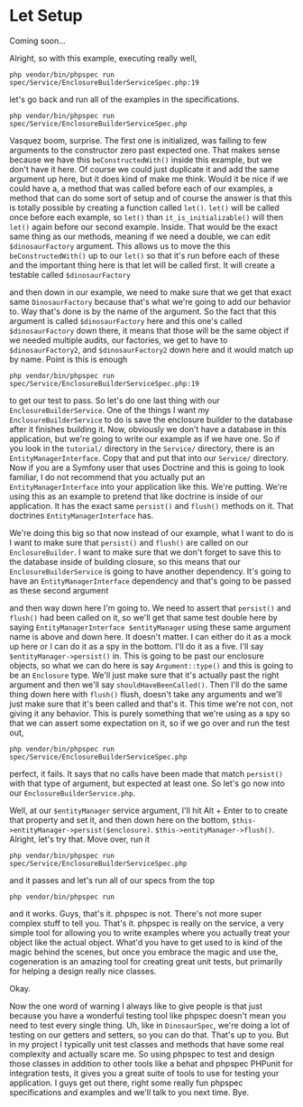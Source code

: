 # Let Setup

Coming soon...

Alright, so with this example, executing really well,

```terminal-silent
php vendor/bin/phpspec run spec/Service/EnclosureBuilderServiceSpec.php:19
```

let's go back and run all of the examples in the specifications. 

```terminal-silent
php vendor/bin/phpspec run spec/Service/EnclosureBuilderServiceSpec.php
```

Vasquez boom, surprise. The first one is initialized, was failing to few arguments to the
constructor zero past expected one. That makes sense because we have this 
`beConstructedWith()` inside this example, but we don't have it here. Of course we could
just duplicate it and add the same argument up here, but it does kind of make me
think. Would it be nice if we could have a, a method that was called before each of
our examples, a method that can do some sort of setup and of course the answer is
that this is totally possible by creating a function called `let()`. `let()` will be called
once before each example, so `let()` than `it_is_initializable()` will then `let()` again before
our second example. Inside. That would be the exact same thing as our methods,
meaning if we need a double, we can edit `$dinosaurFactory` argument. This allows us
to move the this `beConstructedWith()` up to our `let()` so that it's run before each
of these and the important thing here is that let will be called first. It will
create a testable called `$dinosaurFactory`

and then down in our example, we need to make sure that we get that exact same
`DinosaurFactory` because that's what we're going to add our behavior to. Way that's
done is by the name of the argument. So the fact that this argument is called
`$dinosaurFactory` here and this one's called `$dinosaurFactory` down there, it means that
those will be the same object if we needed multiple audits, our factories, we get to
have to `$dinosaurFactory2`, and `$dinosaurFactory2` down here and it would match up
by name. Point is this is enough 

```terminal-silent
php vendor/bin/phpspec run spec/Service/EnclosureBuilderServiceSpec.php:19
```

to get our test to pass. So let's do one last thing with our `EnclosureBuilderService`. 
One of the things I want my `EnclosureBuilderService` to do is save the enclosure builder 
to the database after it finishes building it. Now, obviously we don't have a database 
in this application, but we're going to write our example as if we have one. So if you 
look in the `tutorial/` directory in the `Service/` directory, there is an 
`EntityManagerInterface`. Copy that and put that into our `Service/` directory. 
Now if you are a Symfony user that uses Doctrine and this is going to look familiar, 
I do not recommend that you actually put an `EntityManagerInterface` into your application 
like this. We're putting. We're using this as an example to pretend that like doctrine 
is inside of our application. It has the exact same `persist()` and `flush()` methods on it. 
That doctrines `EntityManagerInterface` has.

We're doing this big so that now instead of our example, what I want to do is I want
to make sure that `persist()` and `flush()` are called on our `EnclosureBuilder`. I want to
make sure that we don't forget to save this to the database inside of building
closure, so this means that our `EnclosureBuilderService` is going to have another
dependency. It's going to have an `EntityManagerInterface` dependency and that's
going to be passed as these second argument

and then way down here I'm going to. We need to assert that `persist()` and `flush()` had been
called on it, so we'll get that same test double here by saying 
`EntityManagerInterface $entityManager` using these same argument name is above and down here. 
It doesn't matter. I can either do it as a mock up here or I can do it as a spy in the
bottom. I'll do it as a five. I'll say `$entityManager->persist()` in. This is going to
be past our enclosure objects, so what we can do here is say `Argument::type()` and this
is going to be an `Enclosure` type. We'll just make sure that it's actually past the
right argument and then we'll say `shouldHaveBeenCalled()`. Then I'll do the same
thing down here with `flush()` flush, doesn't take any arguments and we'll just make sure
that it's been called and that's it. This time we're not con, not giving it any
behavior. This is purely something that we're using as a spy so that we can assert
some expectation on it, so if we go over and run the test out, 

```terminal-silent
php vendor/bin/phpspec run spec/Service/EnclosureBuilderServiceSpec.php
```

perfect, it fails. It says that no calls have been made that match `persist()` with 
that type of argument, but expected at least one. So let's go now into our 
`EnclosureBuilderService.php`.

Well, at our `$entityManager` service argument, I'll hit Alt + Enter to to create that
property and set it, and then down here on the bottom, 
`$this->entityManager->persist($enclosure)`. `$this->entityManager->flush()`. Alright, 
let's try that. Move over, run it 

```terminal-silent
php vendor/bin/phpspec run spec/Service/EnclosureBuilderServiceSpec.php
```

and it passes and let's run all of our specs from the top 

```terminal-silent
php vendor/bin/phpspec run
```

and it works. Guys, that's it. phpspec is not. There's not more super complex 
stuff to tell you. That's it. phpspec is really on the service, a very simple tool 
for allowing you to write examples where you actually treat your object like the 
actual object. What'd you have to get used to is kind of the magic behind the scenes, 
but once you embrace the magic and use the, cogeneration is an amazing tool for 
creating great unit tests, but primarily for helping a design really nice classes.

Okay.

Now the one word of warning I always like to give people is that just because you
have a wonderful testing tool like phpspec doesn't mean you need to test every
single thing. Uh, like in `DinosaurSpec`, we're doing a lot of testing on our getters
and setters, so you can do that. That's up to you. But in my project I typically unit
test classes and methods that have some real complexity and actually scare me. So
using phpspec to test and design those classes in addition to other tools like
a behat and phpspec PHPunit for integration tests, it gives you a great suite of
tools to use for testing your application. I guys get out there, right some really
fun phpspec specifications and examples and we'll talk to you next time. Bye.